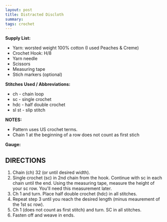 ```yaml
---
layout: post
title: Distracted Discloth
summary:
tags: crochet
---
```


**Supply List:**
* Yarn: worsted weight 100% cotton (I used Peaches & Creme)
* Crochet Hook: H/8 
* Yarn needle
* Scissors
* Measuring tape
* Stich markers (optional)

**Stitches Used / Abbreviations:**
* ch - chain loop
* sc - single crochet
* hdc - half double crochet
* sl st - slip stitch

**NOTES:**
* Pattern uses US crochet terms.
* Chain 1 at the beginning of a row does not count as first stich

**Gauge:** 


## DIRECTIONS
1. Chain (ch) 32 (or until desired width). 
2. Single crochet (sc) in 2nd chain from the hook. Continue with sc in each chain until the end. Using the measuring tape, measure the height of your sc row. You'll need this measurement later. 
3. Ch 1 and turn. Place half double crochet (hdc) in all stitches.
4. Repeat step 3 until you reach the desired length (minus meaurement of the 1st sc row).
5. Ch 1 (does not count as first stitch) and turn. SC in all stitches. 
6. Fasten off and weave in ends. 
